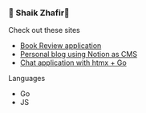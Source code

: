 ### 🤡 Shaik Zhafir🤡

Check out these sites
- [Book Review application](https://la-biblioteca.fly.dev)
- [Personal blog using Notion as CMS](https://blog.shaikzhafir.com/)
- [Chat application with htmx + Go](https://cloud.shaikzhafir.com/)

Languages
- Go
- JS

<!--
**shaikzhafir/shaikzhafir** is a ✨ _special_ ✨ repository because its `README.md` (this file) appears on your GitHub profile.

Here are some ideas to get you started:

- 🔭 I’m currently working on ...
- 🌱 I’m currently learning ...
- 👯 I’m looking to collaborate on ...
- 🤔 I’m looking for help with ...
- 💬 Ask me about ...
- 📫 How to reach me: ...
- 😄 Pronouns: ...
- ⚡ Fun fact: ...
-->

